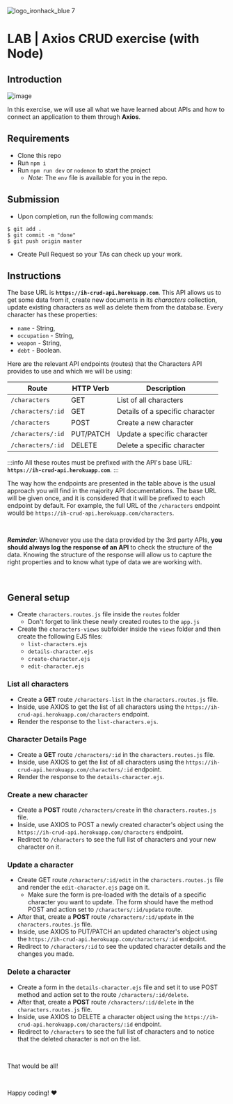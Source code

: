 ![logo_ironhack_blue 7](https://user-images.githubusercontent.com/23629340/40541063-a07a0a8a-601a-11e8-91b5-2f13e4e6b441.png)

# LAB | Axios CRUD exercise (with Node)

## Introduction

![image](https://user-images.githubusercontent.com/23629340/36733655-8c9903fa-1bd1-11e8-82f7-d425ab140c09.png)

In this exercise, we will use all what we have learned about APIs and how to connect an application to them through **Axios**.

## Requirements

- Clone this repo
- Run `npm i`
- Run `npm run dev` or `nodemon` to start the project
  - _Note_: The `env` file is available for you in the repo.

## Submission

- Upon completion, run the following commands:

```
$ git add .
$ git commit -m "done"
$ git push origin master
```

- Create Pull Request so your TAs can check up your work.

## Instructions

The base URL is **`https://ih-crud-api.herokuapp.com`**. This API allows us to get some data from it, create new documents in its _characters_ collection, update existing characters as well as delete them from the database. Every character has these properties:

- `name` - String,
- `occupation` - String,
- `weapon` - String,
- `debt` - Boolean.

Here are the relevant API endpoints (routes) that the Characters API provides to use and which we will be using:

| Route             | HTTP Verb | Description                     |
| ----------------- | --------- | ------------------------------- |
| `/characters`     | GET       | List of all characters          |
| `/characters/:id` | GET       | Details of a specific character |
| `/characters`     | POST      | Create a new character          |
| `/characters/:id` | PUT/PATCH | Update a specific character     |
| `/characters/:id` | DELETE    | Delete a specific character     |

:::info
All these routes must be prefixed with the API's base URL: **`https://ih-crud-api.herokuapp.com`**.
:::

The way how the endpoints are presented in the table above is the usual approach you will find in the majority API documentations. The base URL will be given once, and it is considered that it will be prefixed to each endpoint by default. For example, the full URL of the `/characters` endpoint would be `https://ih-crud-api.herokuapp.com/characters`.

<br>

**_Reminder_**: Whenever you use the data provided by the 3rd party APIs, **you should always log the response of an API** to check the structure of the data. Knowing the structure of the response will allow us to capture the right properties and to know what type of data we are working with.

<br>

## General setup

- Create `characters.routes.js` file inside the `routes` folder
  - Don't forget to link these newly created routes to the `app.js`
- Create the `characters-views` subfolder inside the `views` folder and then create the following EJS files:
  - `list-characters.ejs`
  - `details-character.ejs`
  - `create-character.ejs`
  - `edit-character.ejs`

### List all characters

- Create a **GET** route `/characters-list` in the `characters.routes.js` file.
- Inside, use AXIOS to get the list of all characters using the `https://ih-crud-api.herokuapp.com/characters` endpoint.
- Render the response to the `list-characters.ejs`.

### Character Details Page

- Create a **GET** route `/characters/:id` in the `characters.routes.js` file.
- Inside, use AXIOS to get the list of all characters using the `https://ih-crud-api.herokuapp.com/characters/:id` endpoint.
- Render the response to the `details-character.ejs`.

### Create a new character

- Create a **POST** route `/characters/create` in the `characters.routes.js` file.
- Inside, use AXIOS to POST a newly created character's object using the `https://ih-crud-api.herokuapp.com/characters` endpoint.
- Redirect to `/characters` to see the full list of characters and your new character on it.

### Update a character

- Create GET route `/characters/:id/edit` in the `characters.routes.js` file and render the `edit-character.ejs` page on it.
  - Make sure the form is pre-loaded with the details of a specific character you want to update. The form should have the method POST and action set to `/characters/:id/update` route.
- After that, create a **POST** route `/characters/:id/update` in the `characters.routes.js` file.
- Inside, use AXIOS to PUT/PATCH an updated character's object using the `https://ih-crud-api.herokuapp.com/characters/:id` endpoint.
- Redirect to `/characters/:id` to see the updated character details and the changes you made.

### Delete a character

- Create a form in the `details-character.ejs` file and set it to use POST method and action set to the route `/characters/:id/delete`.
- After that, create a **POST** route `/characters/:id/delete` in the `characters.routes.js` file.
- Inside, use AXIOS to DELETE a character object using the `https://ih-crud-api.herokuapp.com/characters/:id` endpoint.
- Redirect to `/characters` to see the full list of characters and to notice that the deleted character is not on the list.

<br>

That would be all!

<br>

Happy coding! :heart:
